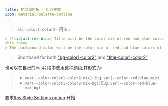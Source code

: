 ```yaml
---
title: 扩展调色板 - 组合样式
icon: material/palette-outline
---
```

> `all-color1-color2-`
用法 :

```md
> [!tip|all-red-blue] Title will be the color mix of red and blue colors of 
this theme
> The background color will be the color mix of red and blue colors of this theme
```
> Shorthand for both ["bg-color1-color2"](../bg-styling/page-10.md) and ["title-color1-color2"](../title-styling/page-10.md)

也可以在自己的css片段中使用这种颜色,其形式为:
> - `var(--color-color1-color2-mix)`: E.g. `var(--color-red-blue-mix)`
> - `var(--color-color1-color2-mix-bg)`: E.g. `var(--color-red-blue-mix-bg)`


要求[this Style Settings option](../../Style-Settings/Editor/Accent-Colors/index.md#enabled-extended-color-palette) 
开始
